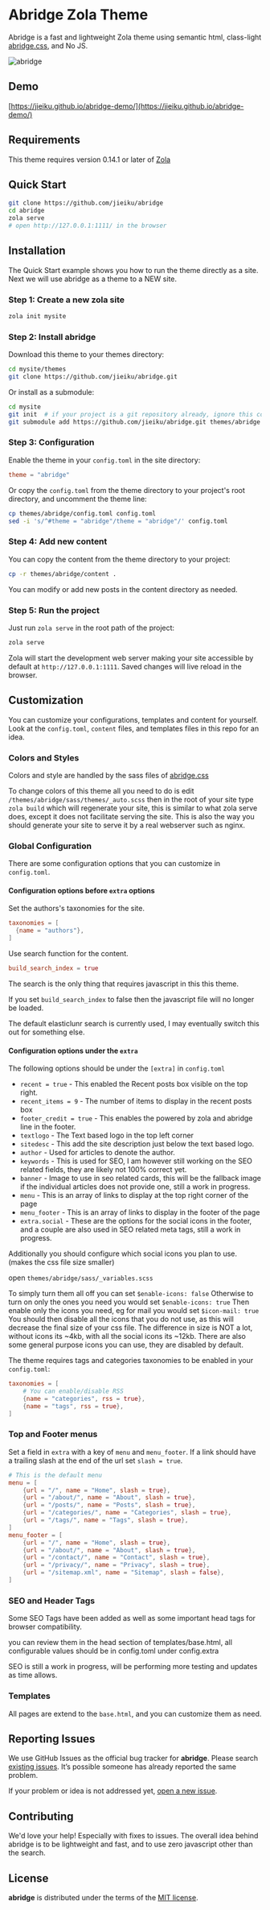 # Abridge Zola Theme

Abridge is a fast and lightweight Zola theme using semantic html, class-light [abridge.css](https://github.com/jieiku/abridge.css), and No JS.

![abridge](screenshot.png)

## Demo

[https://jieiku.github.io/abridge-demo/](https://jieiku.github.io/abridge-demo/)

## Requirements

This theme requires version 0.14.1 or later of [Zola](https://www.getzola.org/documentation/getting-started/installation/)

## Quick Start

```bash
git clone https://github.com/jieiku/abridge
cd abridge
zola serve
# open http://127.0.0.1:1111/ in the browser
```

## Installation
The Quick Start example shows you how to run the theme directly as a site.
Next we will use abridge as a theme to a NEW site.

### Step 1: Create a new zola site

```bash
zola init mysite
```

### Step 2: Install abridge

Download this theme to your themes directory:

```bash
cd mysite/themes
git clone https://github.com/jieiku/abridge.git
```

Or install as a submodule:

```bash
cd mysite
git init  # if your project is a git repository already, ignore this command
git submodule add https://github.com/jieiku/abridge.git themes/abridge
```

### Step 3: Configuration

Enable the theme in your `config.toml` in the site directory:

```toml
theme = "abridge"
```

Or copy the `config.toml` from the theme directory to your project's
root directory, and uncomment the theme line:

```bash
cp themes/abridge/config.toml config.toml
sed -i 's/^#theme = "abridge"/theme = "abridge"/' config.toml
```

### Step 4: Add new content

You can copy the content from the theme directory to your project:

```bash
cp -r themes/abridge/content .
```

You can modify or add new posts in the content directory as needed.

### Step 5: Run the project

Just run `zola serve` in the root path of the project:

```bash
zola serve
```

Zola will start the development web server making your site accessible by default at
`http://127.0.0.1:1111`. Saved changes will live reload in the browser.

## Customization

You can customize your configurations, templates and content for yourself. Look
at the `config.toml`, `content` files, and templates files in this
repo for an idea.

### Colors and Styles

Colors and style are handled by the sass files of [abridge.css](https://github.com/jieiku/abridge.css)

To change colors of this theme all you need to do is edit `/themes/abridge/sass/themes/_auto.scss`
then in the root of your site type `zola build` which will regenerate your site, this is similar to what zola serve does, except it does not facilitate serving the site.
This is also the way you should generate your site to serve it by a real webserver such as nginx.

### Global Configuration

There are some configuration options that you can customize in `config.toml`.

#### Configuration options before `extra` options

Set the authors's taxonomies for the site.

```toml
taxonomies = [
  {name = "authors"},
]
```

Use search function for the content.

```toml
build_search_index = true
```

​The search is the only thing that requires javascript in this this theme.

If you set `build_search_index` to false then the javascript file will no longer be loaded.

The default elasticlunr search is currently used, I may eventually switch this out for something else.

#### Configuration options under the `extra`

The following options should be under the `[extra]` in `config.toml`

- `recent = true` - This enabled the Recent posts box visible on the top right.
- `recent_items = 9` - The number of items to display in the recent posts box
- `footer_credit = true` - This enables the powered by zola and abridge line in the footer.
- `textlogo` - The Text based logo in the top left corner
- `sitedesc` - This add the site description just below the text based logo.
- `author` - Used for articles to denote the author.
- `keywords` - This is used for SEO, I am however still working on the SEO related fields, they are likely not 100% correct yet.
- `banner` - Image to use in seo related cards, this will be the fallback image if the individual articles does not provide one, still a work in progress.
- `menu` - This is an array of links to display at the top right corner of the page
- `menu_footer` - This is an array of links to display in the footer of the page
- `extra.social` - These are the options for the social icons in the footer, and a couple are also used in SEO related meta tags, still a work in progress.

Additionally you should configure which social icons you plan to use. (makes the css file size smaller)

open `themes/abridge/sass/_variables.scss`

To simply turn them all off you can set `$enable-icons: false`
Otherwise to turn on only the ones you need you would set `$enable-icons: true`
Then enable only the icons you need, eg for mail you would set `$icon-mail: true`
You should then disable all the icons that you do not use, as this will decrease the final size of your css file.
The difference in size is NOT a lot, without icons its ~4kb, with all the social icons its ~12kb.
There are also some general purpose icons you can use, they are disabled by default.

The theme requires tags and categories taxonomies to be enabled in your `config.toml`:

```toml
taxonomies = [
    # You can enable/disable RSS
    {name = "categories", rss = true},
    {name = "tags", rss = true},
]
```

### Top and Footer menus
Set a field in `extra` with a key of `menu` and `menu_footer`.
If a link should have a trailing slash at the end of the url set `slash = true`.

```toml
# This is the default menu
menu = [
    {url = "/", name = "Home", slash = true},
    {url = "/about/", name = "About", slash = true},
    {url = "/posts/", name = "Posts", slash = true},
    {url = "/categories/", name = "Categories", slash = true},
    {url = "/tags/", name = "Tags", slash = true},
]
menu_footer = [
    {url = "/", name = "Home", slash = true},
    {url = "/about/", name = "About", slash = true},
    {url = "/contact/", name = "Contact", slash = true},
    {url = "/privacy/", name = "Privacy", slash = true},
    {url = "/sitemap.xml", name = "Sitemap", slash = false},
]
```

### SEO and Header Tags

Some SEO Tags have been added as well as some important head tags for browser compatibility.

you can review them in the head section of templates/base.html, all configurable values should be in config.toml under config.extra

SEO is still a work in progress, will be performing more testing and updates as time allows.

### Templates

All pages are extend to the `base.html`, and you can customize them as need.

## Reporting Issues

We use GitHub Issues as the official bug tracker for **abridge**. Please
search [existing issues](https://github.com/jieiku/abridge/issues). It’s
possible someone has already reported the same problem.

If your problem or idea is not addressed yet, [open a new issue](https://github.com/jieiku/abridge/issues/new).

## Contributing

We'd love your help! Especially with fixes to issues.
The overall idea behind abridge is to be lightweight and fast, and to use zero javascript other than the search.

## License

**abridge** is distributed under the terms of the
[MIT license](https://github.com/jieiku/abridge/blob/master/LICENSE).

